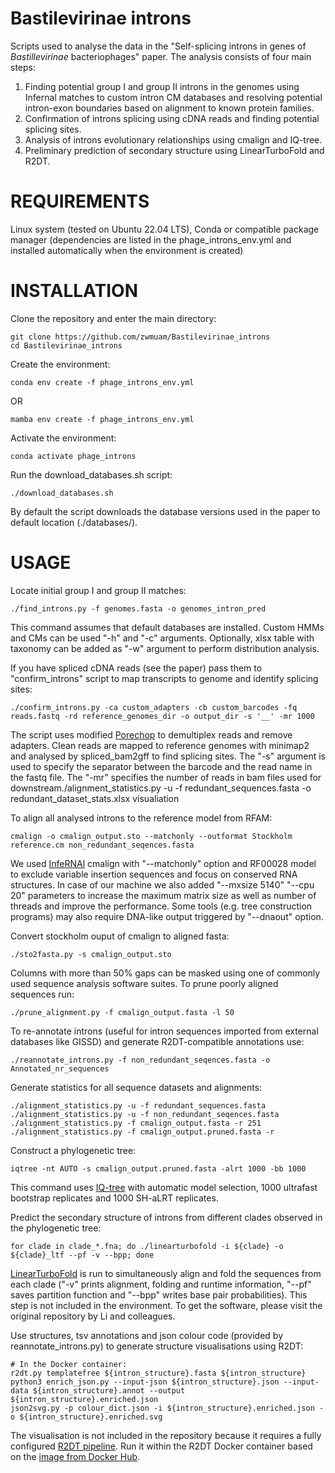 # Bastilevirinae introns
Scripts used to analyse the data in the "Self-splicing introns in genes of <i>Bastillevirinae</i> bacteriophages" paper.
The analysis consists of four main steps:
1. Finding potential group I and group II introns in the genomes using Infernal matches to custom intron CM databases and resolving potential intron-exon boundaries based on alignment to known protein families.
2. Confirmation of introns splicing using cDNA reads and finding potential splicing sites.
3. Analysis of introns evolutionary relationships using cmalign and IQ-tree.
4. Preliminary prediction of secondary structure using LinearTurboFold and R2DT.


# REQUIREMENTS
Linux system (tested on Ubuntu 22.04 LTS), Conda or compatible package manager (dependencies are listed in the phage_introns_env.yml and installed automatically when the environment is created)


# INSTALLATION
Clone the repository and enter the main directory:
```
git clone https://github.com/zwmuam/Bastilevirinae_introns
cd Bastilevirinae_introns
```


Create the environment:
```
conda env create -f phage_introns_env.yml
```
OR
```
mamba env create -f phage_introns_env.yml
```


Activate the environment:
```
conda activate phage_introns
```


Run the download_databases.sh script:
```
./download_databases.sh
```
By default the script downloads the database versions used in the paper to default location (./databases/).


# USAGE
Locate initial group I and group II matches:
```
./find_introns.py -f genomes.fasta -o genomes_intron_pred
```
This command assumes that default databases are installed. Custom HMMs and CMs can be used "-h" and "-c" arguments.
Optionally, xlsx table with taxonomy can be added as "-w" argument to perform distribution analysis.


If you have spliced cDNA reads (see the paper) pass them to "confirm_introns" script to map transcripts to genome and identify splicing sites:
```
./confirm_introns.py -ca custom_adapters -cb custom_barcodes -fq reads.fastq -rd reference_genomes_dir -o output_dir -s '__' -mr 1000
```
The script uses modified [Porechop](https://github.com/rrwick/Porechop) to demultiplex reads and remove adapters. Clean reads are mapped to reference genomes with minimap2 and analysed by spliced_bam2gff to find splicing sites. The "-s" argument is used to specify the separator between the barcode and the read name in the fastq file. The "-mr" specifies the number of reads in bam files used for downstream./alignment_statistics.py -u -f redundant_sequences.fasta -o redundant_dataset_stats.xlsx visualiation


To align all analysed introns to the reference model from RFAM:
```
cmalign -o cmalign_output.sto --matchonly --outformat Stockholm reference.cm non_redundant_seqences.fasta
```
We used [InfeRNAl](http://eddylab.org/infernal) cmalign with "--matchonly" option and RF00028 model to exclude variable insertion sequences and focus on conserved RNA structures. In case of our machine we also added "--mxsize 5140" "--cpu 20" parameters to increase the maximum matrix size as well as number of threads and improve the performance. Some tools (e.g. tree construction programs) may also require DNA-like output triggered by "--dnaout" option.


Convert stockholm ouput of cmalign to aligned fasta:
```
./sto2fasta.py -s cmalign_output.sto
```


Columns with more than 50% gaps can be masked using one of commonly used sequence analysis software suites. To prune poorly aligned sequences run:
```
./prune_alignment.py -f cmalign_output.fasta -l 50
```


To re-annotate introns (useful for intron sequences imported from external databases like GISSD) and generate R2DT-compatible annotations use:
```
./reannotate_introns.py -f non_redundant_seqences.fasta -o Annotated_nr_sequences
```


Generate statistics for all sequence datasets and alignments:
```
./alignment_statistics.py -u -f redundant_sequences.fasta
./alignment_statistics.py -u -f non_redundant_seqences.fasta
./alignment_statistics.py -f cmalign_output.fasta -r 251
./alignment_statistics.py -f cmalign_output.pruned.fasta -r
```


Construct a phylogenetic tree:
```
iqtree -nt AUTO -s cmalign_output.pruned.fasta -alrt 1000 -bb 1000
```
This command uses [IQ-tree](http://www.iqtree.org) with automatic model selection, 1000 ultrafast bootstrap replicates and 1000 SH-aLRT replicates.


Predict the secondary structure of introns from different clades observed in the phylogenetic tree:
```
for clade in clade_*.fna; do ./linearturbofold -i ${clade} -o ${clade}_ltf --pf -v --bpp; done
```
[LinearTurboFold](https://github.com/LinearFold/LinearTurboFold) is run to simultaneously align and fold the sequences from each clade ("-v" prints alignment, folding and runtime information, "--pf" saves partition function and "--bpp" writes base pair probabilities).
This step is not included in the environment. To get the software, please visit the original repository by Li and colleagues.


Use structures, tsv annotations and json colour code (provided by reannotate_introns.py) to generate structure visualisations using R2DT:
```
# In the Docker container:
r2dt.py templatefree ${intron_structure}.fasta ${intron_structure}
python3 enrich_json.py --input-json ${intron_structure}.json --input-data ${intron_structure}.annot --output ${intron_structure}.enriched.json
json2svg.py -p colour_dict.json -i ${intron_structure}.enriched.json -o ${intron_structure}.enriched.svg
```
The visualisation is not included in the repository because it requires a fully configured [R2DT pipeline](https://docs.r2dt.bio/en/latest/about.html).
Run it within the R2DT Docker container based on the [image from Docker Hub](https://hub.docker.com/r/rnacentral/r2dt).
